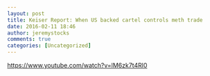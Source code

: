 ```yaml
---
layout: post
title: Keiser Report: When US backed cartel controls meth trade
date: 2016-02-11 18:46
author: jeremystocks
comments: true
categories: [Uncategorized]
---
```

https://www.youtube.com/watch?v=lM6zk7t4Rl0
